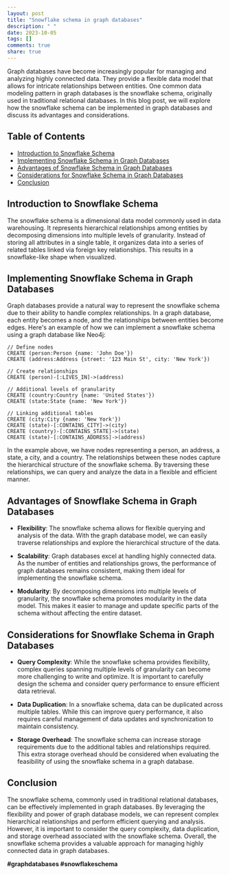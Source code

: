 ```yaml
---
layout: post
title: "Snowflake schema in graph databases"
description: " "
date: 2023-10-05
tags: []
comments: true
share: true
---
```


Graph databases have become increasingly popular for managing and analyzing highly connected data. They provide a flexible data model that allows for intricate relationships between entities. One common data modeling pattern in graph databases is the snowflake schema, originally used in traditional relational databases. In this blog post, we will explore how the snowflake schema can be implemented in graph databases and discuss its advantages and considerations.

## Table of Contents
- [Introduction to Snowflake Schema](#introduction-to-snowflake-schema)
- [Implementing Snowflake Schema in Graph Databases](#implementing-snowflake-schema-in-graph-databases)
- [Advantages of Snowflake Schema in Graph Databases](#advantages-of-snowflake-schema-in-graph-databases)
- [Considerations for Snowflake Schema in Graph Databases](#considerations-for-snowflake-schema-in-graph-databases)
- [Conclusion](#conclusion)

## Introduction to Snowflake Schema

The snowflake schema is a dimensional data model commonly used in data warehousing. It represents hierarchical relationships among entities by decomposing dimensions into multiple levels of granularity. Instead of storing all attributes in a single table, it organizes data into a series of related tables linked via foreign key relationships. This results in a snowflake-like shape when visualized.

## Implementing Snowflake Schema in Graph Databases

Graph databases provide a natural way to represent the snowflake schema due to their ability to handle complex relationships. In a graph database, each entity becomes a node, and the relationships between entities become edges. Here's an example of how we can implement a snowflake schema using a graph database like Neo4j:

```
// Define nodes
CREATE (person:Person {name: 'John Doe'})
CREATE (address:Address {street: '123 Main St', city: 'New York'})

// Create relationships
CREATE (person)-[:LIVES_IN]->(address)

// Additional levels of granularity
CREATE (country:Country {name: 'United States'})
CREATE (state:State {name: 'New York'})

// Linking additional tables
CREATE (city:City {name: 'New York'})
CREATE (state)-[:CONTAINS_CITY]->(city)
CREATE (country)-[:CONTAINS_STATE]->(state)
CREATE (state)-[:CONTAINS_ADDRESS]->(address)

```

In the example above, we have nodes representing a person, an address, a state, a city, and a country. The relationships between these nodes capture the hierarchical structure of the snowflake schema. By traversing these relationships, we can query and analyze the data in a flexible and efficient manner.

## Advantages of Snowflake Schema in Graph Databases

- **Flexibility**: The snowflake schema allows for flexible querying and analysis of the data. With the graph database model, we can easily traverse relationships and explore the hierarchical structure of the data.

- **Scalability**: Graph databases excel at handling highly connected data. As the number of entities and relationships grows, the performance of graph databases remains consistent, making them ideal for implementing the snowflake schema.

- **Modularity**: By decomposing dimensions into multiple levels of granularity, the snowflake schema promotes modularity in the data model. This makes it easier to manage and update specific parts of the schema without affecting the entire dataset.

## Considerations for Snowflake Schema in Graph Databases

- **Query Complexity**: While the snowflake schema provides flexibility, complex queries spanning multiple levels of granularity can become more challenging to write and optimize. It is important to carefully design the schema and consider query performance to ensure efficient data retrieval.

- **Data Duplication**: In a snowflake schema, data can be duplicated across multiple tables. While this can improve query performance, it also requires careful management of data updates and synchronization to maintain consistency.

- **Storage Overhead**: The snowflake schema can increase storage requirements due to the additional tables and relationships required. This extra storage overhead should be considered when evaluating the feasibility of using the snowflake schema in a graph database.

## Conclusion

The snowflake schema, commonly used in traditional relational databases, can be effectively implemented in graph databases. By leveraging the flexibility and power of graph database models, we can represent complex hierarchical relationships and perform efficient querying and analysis. However, it is important to consider the query complexity, data duplication, and storage overhead associated with the snowflake schema. Overall, the snowflake schema provides a valuable approach for managing highly connected data in graph databases. 

**#graphdatabases #snowflakeschema**